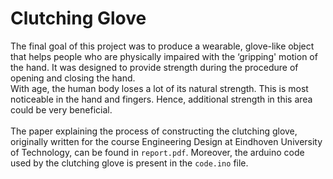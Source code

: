 # Clutching Glove
The final goal of this project was to produce a wearable, glove-like object that helps people who are physically impaired with the ‘gripping' motion of the hand. It was designed to provide strength during the procedure of opening and closing the hand. <br >
With age, the human body loses a lot of its natural strength. This is most noticeable in the hand and fingers. Hence, additional strength in this area could be very beneficial. <br >
<br >
The paper explaining the process of constructing the clutching glove, originally written for the course Engineering Design at Eindhoven University of Technology, can be found in `report.pdf`. Moreover, the arduino code used by the clutching glove is present in the `code.ino` file.
